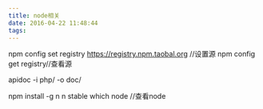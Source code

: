 ```yaml
---
title: node相关
date: 2016-04-22 11:48:44
tags:  
---
```


npm config set registry https://registry.npm.taobal.org  //设置源 
npm config get registry//查看源

apidoc -i php/ -o doc/

npm install -g n
n stable 
which node //查看node
